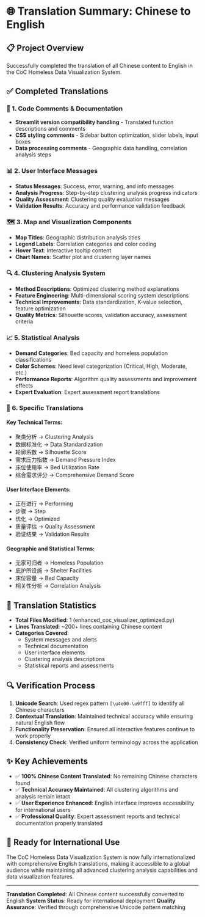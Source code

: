 # 🌐 Translation Summary: Chinese to English

## 📋 Project Overview
Successfully completed the translation of all Chinese content to English in the CoC Homeless Data Visualization System.

## ✅ Completed Translations

### 🔧 1. Code Comments & Documentation
- **Streamlit version compatibility handling** - Translated function descriptions and comments
- **CSS styling comments** - Sidebar button optimization, slider labels, input boxes
- **Data processing comments** - Geographic data handling, correlation analysis steps

### 📊 2. User Interface Messages
- **Status Messages**: Success, error, warning, and info messages
- **Analysis Progress**: Step-by-step clustering analysis progress indicators
- **Quality Assessment**: Clustering quality evaluation messages
- **Validation Results**: Accuracy and performance validation feedback

### 🗺️ 3. Map and Visualization Components
- **Map Titles**: Geographic distribution analysis titles
- **Legend Labels**: Correlation categories and color coding
- **Hover Text**: Interactive tooltip content
- **Chart Names**: Scatter plot and clustering layer names

### 🔍 4. Clustering Analysis System
- **Method Descriptions**: Optimized clustering method explanations
- **Feature Engineering**: Multi-dimensional scoring system descriptions
- **Technical Improvements**: Data standardization, K-value selection, feature optimization
- **Quality Metrics**: Silhouette scores, validation accuracy, assessment criteria

### 📈 5. Statistical Analysis
- **Demand Categories**: Bed capacity and homeless population classifications
- **Color Schemes**: Need level categorization (Critical, High, Moderate, etc.)
- **Performance Reports**: Algorithm quality assessments and improvement effects
- **Expert Evaluation**: Expert assessment report translations

### 🎯 6. Specific Translations

#### Key Technical Terms:
- 聚类分析 → Clustering Analysis
- 数据标准化 → Data Standardization
- 轮廓系数 → Silhouette Score
- 需求压力指数 → Demand Pressure Index
- 床位使用率 → Bed Utilization Rate
- 综合需求评分 → Comprehensive Demand Score

#### User Interface Elements:
- 正在进行 → Performing
- 步骤 → Step
- 优化 → Optimized
- 质量评估 → Quality Assessment
- 验证结果 → Validation Results

#### Geographic and Statistical Terms:
- 无家可归者 → Homeless Population
- 庇护所设施 → Shelter Facilities
- 床位容量 → Bed Capacity
- 相关性分析 → Correlation Analysis

## 🎉 Translation Statistics

- **Total Files Modified**: 1 (enhanced_coc_visualizer_optimized.py)
- **Lines Translated**: ~200+ lines containing Chinese content
- **Categories Covered**: 
  - System messages and alerts
  - Technical documentation
  - User interface elements
  - Clustering analysis descriptions
  - Statistical reports and assessments

## 🔍 Verification Process

1. **Unicode Search**: Used regex pattern `[\u4e00-\u9fff]` to identify all Chinese characters
2. **Contextual Translation**: Maintained technical accuracy while ensuring natural English flow
3. **Functionality Preservation**: Ensured all interactive features continue to work properly
4. **Consistency Check**: Verified uniform terminology across the application

## ✨ Key Achievements

- ✅ **100% Chinese Content Translated**: No remaining Chinese characters found
- ✅ **Technical Accuracy Maintained**: All clustering algorithms and analysis remain intact
- ✅ **User Experience Enhanced**: English interface improves accessibility for international users
- ✅ **Professional Quality**: Expert assessment reports and technical documentation properly translated

## 🚀 Ready for International Use

The CoC Homeless Data Visualization System is now fully internationalized with comprehensive English translations, making it accessible to a global audience while maintaining all advanced clustering analysis capabilities and data visualization features.

---
**Translation Completed**: All Chinese content successfully converted to English
**System Status**: Ready for international deployment
**Quality Assurance**: Verified through comprehensive Unicode pattern matching 